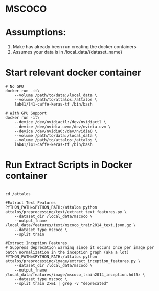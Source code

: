 # MSCOCO

# Assumptions:
1. Make has already been run creating the docker containers
2. Assumes your data is in /local_data/{dataset_name}


# Start relevant docker container
```
# No GPU
docker run -it\
    --volume /path/to/data:/local_data \
    --volume /path/to/attalos:/attalos \
    lab41/l41-caffe-keras-tf /bin/bash

# With GPU Support
docker run -it\
    --device /dev/nvidiactl:/dev/nvidiactl \
    --device /dev/nvidia-uvm:/dev/nvidia-uvm \
    --device /dev/nvidia0:/dev/nvidia0 \
    --volume /path/to/data:/local_data \
    --volume /path/to/attalos:/attalos \
    lab41/l41-caffe-keras-tf /bin/bash

```
# Run Extract Scripts in Docker container
```

cd /attalos

#Extract Text Features
PYTHON_PATH=$PYTHON_PATH:/attalos python attalos/preprocessing/text/extract_text_features.py \
    --dataset_dir /local_data/mscoco \
    --output_fname /local_data/features/text/mscoco_train2014_text.json.gz \
    --dataset_type mscoco \
    --split train

#Extract Inception Features
# Suppress deprecation warning since it occurs once per image per batch normalization in the inception graph (aka a lot)
PYTHON_PATH=$PYTHON_PATH:/attalos python attalos/preprocessing/image/extract_inception_features.py \
    --dataset_dir /local_data/mscoco \
    --output_fname /local_data/features/image/mscoco_train2014_inception.hdf5z \
    --dataset_type mscoco \
    --split train 2>&1 | grep -v "deprecated"
```